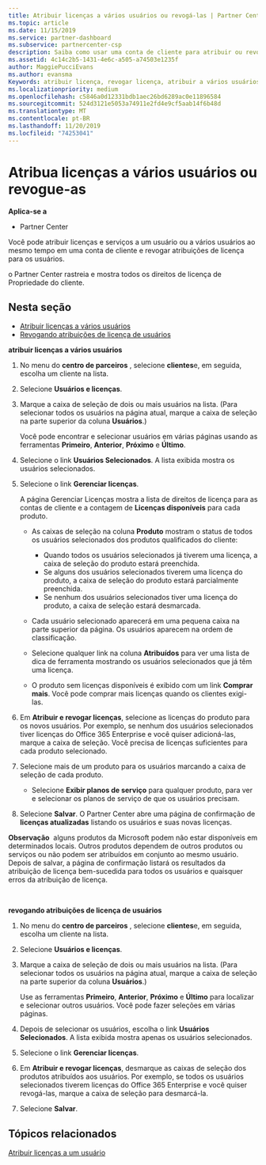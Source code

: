 ```yaml
---
title: Atribuir licenças a vários usuários ou revogá-las | Partner Center
ms.topic: article
ms.date: 11/15/2019
ms.service: partner-dashboard
ms.subservice: partnercenter-csp
description: Saiba como usar uma conta de cliente para atribuir ou revogar licenças e serviços a um usuário ou a vários usuários ao mesmo tempo.
ms.assetid: 4c14c2b5-1431-4e6c-a505-a74503e1235f
author: MaggiePucciEvans
ms.author: evansma
Keywords: atribuir licença, revogar licença, atribuir a vários usuários,
ms.localizationpriority: medium
ms.openlocfilehash: c5846a0d12331bdb1aec26bd6289ac0e11896584
ms.sourcegitcommit: 524d3121e5053a74911e2fd4e9cf5aab14f6b48d
ms.translationtype: MT
ms.contentlocale: pt-BR
ms.lasthandoff: 11/20/2019
ms.locfileid: "74253041"
---
```

# <a name="assign-or-revoke-licenses-to-multiple-users"></a>Atribua licenças a vários usuários ou revogue-as

**Aplica-se a**

-  Partner Center

Você pode atribuir licenças e serviços a um usuário ou a vários usuários ao mesmo tempo em uma conta de cliente e revogar atribuições de licença para os usuários.

o Partner Center rastreia e mostra todos os direitos de licença de Propriedade do cliente.

## <a name="in-this-section"></a>Nesta seção


-   [Atribuir licenças a vários usuários](#assign-licenses-to-groups)
-   [Revogando atribuições de licença de usuários](#revoking-licenses)

<a href="" id="assign-licenses-to-groups"></a>
**atribuir licenças a vários usuários**

1.  No menu do **centro de parceiros** , selecione **clientes**e, em seguida, escolha um cliente na lista.
2.  Selecione **Usuários e licenças**.
3.  Marque a caixa de seleção de dois ou mais usuários na lista. (Para selecionar todos os usuários na página atual, marque a caixa de seleção na parte superior da coluna **Usuários**.)

    Você pode encontrar e selecionar usuários em várias páginas usando as ferramentas **Primeiro**, **Anterior**, **Próximo** e **Último**.

4.  Selecione o link **Usuários Selecionados**. A lista exibida mostra os usuários selecionados.
5.  Selecione o link **Gerenciar licenças**.

    A página Gerenciar Licenças mostra a lista de direitos de licença para as contas de cliente e a contagem de **Licenças disponíveis** para cada produto.

    -   As caixas de seleção na coluna **Produto** mostram o status de todos os usuários selecionados dos produtos qualificados do cliente:

        -   Quando todos os usuários selecionados já tiverem uma licença, a caixa de seleção do produto estará preenchida.
        -   Se alguns dos usuários selecionados tiverem uma licença do produto, a caixa de seleção do produto estará parcialmente preenchida.
        -   Se nenhum dos usuários selecionados tiver uma licença do produto, a caixa de seleção estará desmarcada.
    -   Cada usuário selecionado aparecerá em uma pequena caixa na parte superior da página. Os usuários aparecem na ordem de classificação.

    -   Selecione qualquer link na coluna **Atribuídos** para ver uma lista de dica de ferramenta mostrando os usuários selecionados que já têm uma licença.

    -   O produto sem licenças disponíveis é exibido com um link **Comprar mais**. Você pode comprar mais licenças quando os clientes exigi-las.

6.  Em **Atribuir e revogar licenças**, selecione as licenças do produto para os novos usuários. Por exemplo, se nenhum dos usuários selecionados tiver licenças do Office 365 Enterprise e você quiser adicioná-las, marque a caixa de seleção. Você precisa de licenças suficientes para cada produto selecionado.
7.  Selecione mais de um produto para os usuários marcando a caixa de seleção de cada produto.
    -   Selecione **Exibir planos de serviço** para qualquer produto, para ver e selecionar os planos de serviço de que os usuários precisam.

8.  Selecione **Salvar**. O Partner Center abre uma página de confirmação de **licenças atualizadas** listando os usuários e suas novas licenças.

**Observação**  alguns produtos da Microsoft podem não estar disponíveis em determinados locais. Outros produtos dependem de outros produtos ou serviços ou não podem ser atribuídos em conjunto ao mesmo usuário. Depois de salvar, a página de confirmação listará os resultados da atribuição de licença bem-sucedida para todos os usuários e quaisquer erros da atribuição de licença.

 

<a href="" id="revoking-licenses"></a>
**revogando atribuições de licença de usuários**

1.  No menu do **centro de parceiros** , selecione **clientes**e, em seguida, escolha um cliente na lista.
2.  Selecione **Usuários e licenças**.
3.  Marque a caixa de seleção de dois ou mais usuários na lista. (Para selecionar todos os usuários na página atual, marque a caixa de seleção na parte superior da coluna **Usuários**.)

    Use as ferramentas **Primeiro**, **Anterior**, **Próximo** e **Último** para localizar e selecionar outros usuários. Você pode fazer seleções em várias páginas.

4.  Depois de selecionar os usuários, escolha o link **Usuários Selecionados**. A lista exibida mostra apenas os usuários selecionados.
5.  Selecione o link **Gerenciar licenças**.
6.  Em **Atribuir e revogar licenças**, desmarque as caixas de seleção dos produtos atribuídos aos usuários. Por exemplo, se todos os usuários selecionados tiverem licenças do Office 365 Enterprise e você quiser revogá-las, marque a caixa de seleção para desmarcá-la.
7.  Selecione **Salvar**.

## <a name="related-topics"></a>Tópicos relacionados


[Atribuir licenças a um usuário](assign-licenses-to-users.md)

 

 



